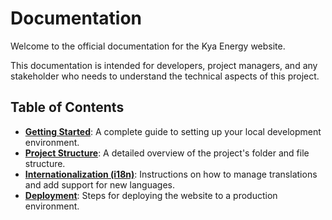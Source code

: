 # Documentation

Welcome to the official documentation for the Kya Energy website.

This documentation is intended for developers, project managers, and any stakeholder who needs to understand the technical aspects of this project.

## Table of Contents

*   **[Getting Started](./getting-started.md)**: A complete guide to setting up your local development environment.
*   **[Project Structure](./project-structure.md)**: A detailed overview of the project's folder and file structure.
*   **[Internationalization (i18n)](./internationalization.md)**: Instructions on how to manage translations and add support for new languages.
*   **[Deployment](./deployment.md)**: Steps for deploying the website to a production environment.
